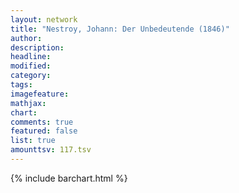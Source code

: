 ```yaml
---
layout: network
title: "Nestroy, Johann: Der Unbedeutende (1846)"
author:
description:
headline:
modified:
category:
tags:
imagefeature: 
mathjax: 
chart: 
comments: true
featured: false
list: true
amounttsv: 117.tsv
---
```

{% include barchart.html %}
